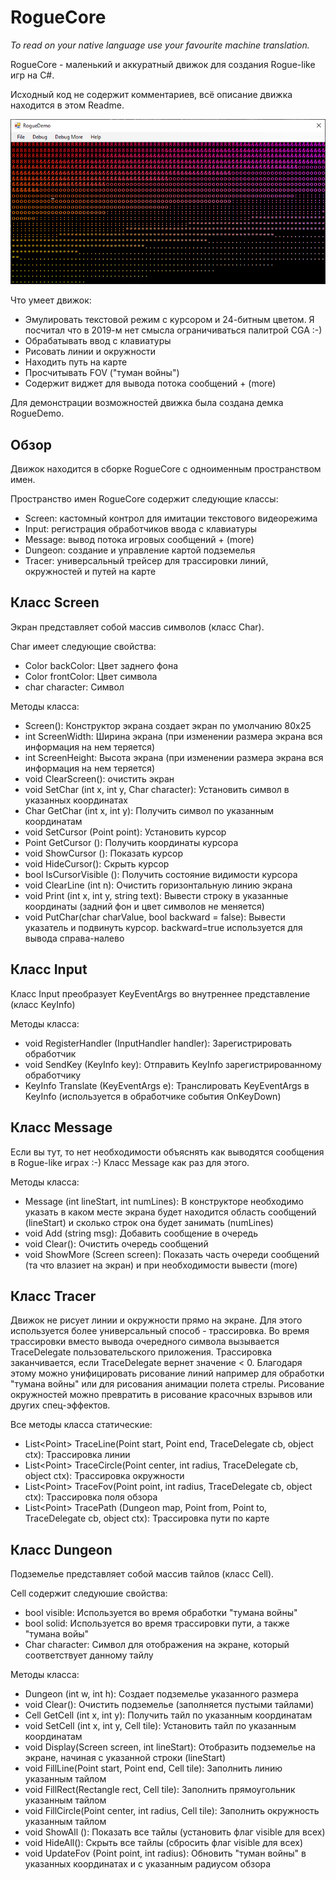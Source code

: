 # RogueCore

_To read on your native language use your favourite machine translation._

RogueCore - маленький и аккуратный движок для создания Rogue-like игр на C#.

Исходный код не содержит комментариев, всё описание движка находится в этом Readme.

![Colors](/Images/RogueCoreColors.png)

Что умеет движок:
- Эмулировать текстовой режим с курсором и 24-битным цветом. Я посчитал что в 2019-м нет смысла ограничиваться палитрой CGA :-)
- Обрабатывать ввод с клавиатуры
- Рисовать линии и окружности
- Находить путь на карте
- Просчитывать FOV ("туман войны")
- Содержит виджет для вывода потока сообщений + (more)

Для демонстрации возможностей движка была создана демка RogueDemo.

## Обзор

Движок находится в сборке RogueCore с одноименным пространством имен.

Пространство имен RogueCore содержит следующие классы:
- Screen: кастомный контрол для имитации текстового видеорежима
- Input: регистрация обработчиков ввода с клавиатуры
- Message: вывод потока игровых сообщений + (more)
- Dungeon: создание и управление картой подземелья
- Tracer: универсальный трейсер для трассировки линий, окружностей и путей на карте

## Класс Screen

Экран представляет собой массив символов (класс Char).

Char имеет следующие свойства:
- Color backColor: Цвет заднего фона
- Color frontColor: Цвет символа
- char character: Символ

Методы класса:

- Screen(): Конструктор экрана создает экран по умолчанию 80x25
- int ScreenWidth: Ширина экрана (при изменении размера экрана вся информация на нем теряется)
- int ScreenHeight: Высота экрана (при изменении размера экрана вся информация на нем теряется)
- void ClearScreen(): очистить экран
- void SetChar (int x, int y, Char character): Установить символ в указанных координатах
- Char GetChar (int x, int y): Получить символ по указанным координатам
- void SetCursor (Point point): Установить курсор
- Point GetCursor (): Получить координаты курсора
- void ShowCursor (): Показать курсор
- void HideCursor(): Скрыть курсор
- bool IsCursorVisible (): Получить состояние видимости курсора
- void ClearLine (int n): Очистить горизонтальную линию экрана
- void Print (int x, int y, string text): Вывести строку в указанные координаты (задний фон и цвет символов не меняется)
- void PutChar(char charValue, bool backward = false): Вывести указатель и подвинуть курсор. backward=true используется для вывода справа-налево

## Класс Input

Класс Input преобразует KeyEventArgs во внутреннее представление (класс KeyInfo)

Методы класса:

- void RegisterHandler (InputHandler handler): Зарегистрировать обработчик
- void SendKey (KeyInfo key): Отправить KeyInfo зарегистрированному обработчику
- KeyInfo Translate (KeyEventArgs e): Транслировать KeyEventArgs в KeyInfo (используется в обработчике события OnKeyDown)

## Класс Message

Если вы тут, то нет необходимости объяснять как выводятся сообщения в Rogue-like играх :-) Класс Message как раз для этого.

Методы класса:

- Message (int lineStart, int numLines): В конструкторе необходимо указать в каком месте экрана будет находится область сообщений (lineStart) и сколько строк она будет занимать (numLines)
- void Add (string msg): Добавить сообщение в очередь
- void Clear(): Очистить очередь сообщений
- void ShowMore (Screen screen): Показать часть очереди сообщений (та что влазиет на экран) и при необходимости вывести (more)

## Класс Tracer

Движок не рисует линии и окружности прямо на экране. Для этого используется более универсальный способ - трассировка.
Во время трассировки вместо вывода очередного символа вызывается TraceDelegate пользовательского приложения. Трассировка заканчивается, если TraceDelegate вернет значение < 0.
Благодаря этому можно унифицировать рисование линий например для обработки "тумана войны" или для рисования анимации полета стрелы.
Рисование окружностей можно превратить в рисование красочных взрывов или других спец-эффектов.

Все методы класса статические:

- List\<Point\> TraceLine(Point start, Point end, TraceDelegate cb, object ctx): Трассировка линии
- List\<Point\> TraceCircle(Point center, int radius, TraceDelegate cb, object ctx): Трассировка окружности
- List\<Point\> TraceFov(Point point, int radius, TraceDelegate cb, object ctx): Трассировка поля обзора
- List\<Point\> TracePath (Dungeon map, Point from, Point to, TraceDelegate cb, object ctx): Трассировка пути по карте

## Класс Dungeon

Подземелье представляет собой массив тайлов (класс Cell).

Cell содержит следуюшие свойства:
- bool visible: Используется во время обработки "тумана войны"
- bool solid: Используется во время трассировки пути, а также "тумана войы"
- Char character: Символ для отображения на экране, который соответствует данному тайлу

Методы класса:

- Dungeon (int w, int h): Создает подземелье указанного размера
- void Clear(): Очистить подземелье (заполняется пустыми тайлами)
- Cell GetCell (int x, int y): Получить тайл по указанным координатам
- void SetCell (int x, int y, Cell tile): Установить тайл по указанным координатам
- void Display(Screen screen, int lineStart): Отобразить подземелье на экране, начиная с указанной строки (lineStart)
- void FillLine(Point start, Point end, Cell tile): Заполнить линию указанным тайлом
- void FillRect(Rectangle rect, Cell tile): Заполнить прямоугольник указанным тайлом
- void FillCircle(Point center, int radius, Cell tile): Заполнить окружность указанным тайлом
- void ShowAll (): Показать все тайлы (установить флаг visible для всех)
- void HideAll(): Скрыть все тайлы (сбросить флаг visible для всех)
- void UpdateFov (Point point, int radius): Обновить "туман войны" в указанных координатах и с указанным радиусом обзора
